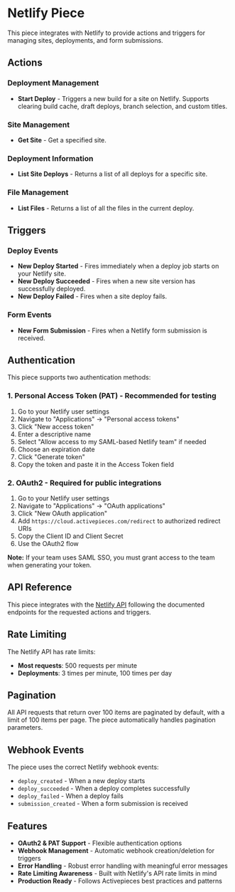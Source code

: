 # Netlify Piece

This piece integrates with Netlify to provide actions and triggers for managing sites, deployments, and form submissions.

## Actions

### Deployment Management
- **Start Deploy** - Triggers a new build for a site on Netlify. Supports clearing build cache, draft deploys, branch selection, and custom titles.

### Site Management
- **Get Site** - Get a specified site.

### Deployment Information
- **List Site Deploys** - Returns a list of all deploys for a specific site.

### File Management
- **List Files** - Returns a list of all the files in the current deploy.

## Triggers

### Deploy Events
- **New Deploy Started** - Fires immediately when a deploy job starts on your Netlify site.
- **New Deploy Succeeded** - Fires when a new site version has successfully deployed.
- **New Deploy Failed** - Fires when a site deploy fails.

### Form Events
- **New Form Submission** - Fires when a Netlify form submission is received.

## Authentication

This piece supports two authentication methods:

### 1. Personal Access Token (PAT) - Recommended for testing
1. Go to your Netlify user settings
2. Navigate to "Applications" → "Personal access tokens"
3. Click "New access token"
4. Enter a descriptive name
5. Select "Allow access to my SAML-based Netlify team" if needed
6. Choose an expiration date
7. Click "Generate token"
8. Copy the token and paste it in the Access Token field

### 2. OAuth2 - Required for public integrations
1. Go to your Netlify user settings
2. Navigate to "Applications" → "OAuth applications"
3. Click "New OAuth application"
4. Add `https://cloud.activepieces.com/redirect` to authorized redirect URIs
5. Copy the Client ID and Client Secret
6. Use the OAuth2 flow

**Note:** If your team uses SAML SSO, you must grant access to the team when generating your token.

## API Reference

This piece integrates with the [Netlify API](https://docs.netlify.com/api-and-cli-guides/api-guides/get-started-with-api/) following the documented endpoints for the requested actions and triggers.

## Rate Limiting

The Netlify API has rate limits:
- **Most requests**: 500 requests per minute
- **Deployments**: 3 times per minute, 100 times per day

## Pagination

All API requests that return over 100 items are paginated by default, with a limit of 100 items per page. The piece automatically handles pagination parameters.

## Webhook Events

The piece uses the correct Netlify webhook events:
- `deploy_created` - When a new deploy starts
- `deploy_succeeded` - When a deploy completes successfully
- `deploy_failed` - When a deploy fails
- `submission_created` - When a form submission is received

## Features

- **OAuth2 & PAT Support** - Flexible authentication options
- **Webhook Management** - Automatic webhook creation/deletion for triggers
- **Error Handling** - Robust error handling with meaningful error messages
- **Rate Limiting Awareness** - Built with Netlify's API rate limits in mind
- **Production Ready** - Follows Activepieces best practices and patterns
